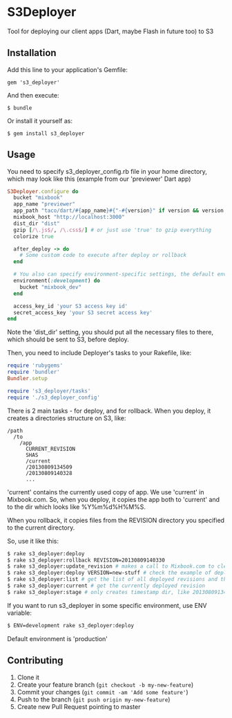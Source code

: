 # S3Deployer

Tool for deploying our client apps (Dart, maybe Flash in future too) to S3

## Installation

Add this line to your application's Gemfile:

    gem 's3_deployer'

And then execute:

    $ bundle

Or install it yourself as:

    $ gem install s3_deployer

## Usage

You need to specify s3_deployer_config.rb file in your home directory, which may look like this (example from our 'previewer' Dart app)

```ruby
S3Deployer.configure do
  bucket "mixbook"
  app_name "previewer"
  app_path "taco/dart/#{app_name}#{"-#{version}" if version && version != ""}"
  mixbook_host "http://localhost:3000"
  dist_dir "dist"
  gzip [/\.js$/, /\.css$/] # or just use 'true' to gzip everything
  colorize true

  after_deploy -> do
    # Some custom code to execute after deploy or rollback
  end

  # You also can specify environment-specific settings, the default environment is 'production'
  environment(:development) do
    bucket "mixbook_dev"
  end

  access_key_id 'your S3 access key id'
  secret_access_key 'your S3 secret access key'
end
```

Note the 'dist_dir' setting, you should put all the necessary files to there, which should be sent to S3, before deploy.

Then, you need to include Deployer's tasks to your Rakefile, like:

```ruby
require 'rubygems'
require 'bundler'
Bundler.setup

require 's3_deployer/tasks'
require './s3_deployer_config'
```

There is 2 main tasks - for deploy, and for rollback. When you deploy, it creates a directories structure on S3, like:

```
/path
  /to
    /app
      CURRENT_REVISION
      SHAS
      /current
      /20130809134509
      /20130809140328
      ...
```

'current' contains the currently used copy of app. We use 'current' in Mixbook.com.
So, when you deploy, it copies the app both to 'current' and to the dir which looks like %Y%m%d%H%M%S.

When you rollback, it copies files from the REVISION directory you specified to the current directory.

So, use it like this:

```bash
$ rake s3_deployer:deploy
$ rake s3_deployer:rollback REVISION=20130809140330
$ rake s3_deployer:update_revision # makes a call to Mixbook.com to clear cache
$ rake s3_deployer:deploy VERSION=new-stuff # check the example of deployer.rb above to see how it is used
$ rake s3_deployer:list # get the list of all deployed revisions and their SHAs and commit subjects
$ rake s3_deployer:current # get the currently deployed revision
$ rake s3_deployer:stage # only creates timestamp dir, like 20130809134509, but doesn't override the 'current' dir
```

If you want to run s3_deployer in some specific environment, use ENV variable:

```bash
$ ENV=development rake s3_deployer:deploy
```

Default environment is 'production'

## Contributing

1. Clone it
2. Create your feature branch (`git checkout -b my-new-feature`)
3. Commit your changes (`git commit -am 'Add some feature'`)
4. Push to the branch (`git push origin my-new-feature`)
5. Create new Pull Request pointing to master
